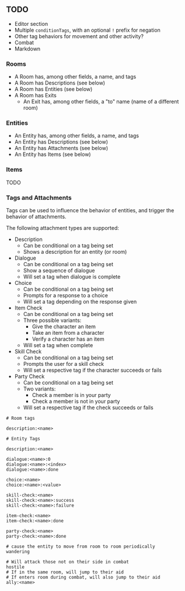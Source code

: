 ## TODO

* Editor section
* Multiple `conditionTags`, with an optional `!` prefix for negation
* Other tag behaviors for movement and other activity?
* Combat
* Markdown

### Rooms

* A Room has, among other fields, a name, and tags
* A Room has Descriptions (see below)
* A Room has Entities (see below)
* A Room has Exits
  * An Exit has, among other fields, a "to" name (name of a different room)

### Entities

* An Entity has, among other fields, a name, and tags
* An Entity has Descriptions (see below)
* An Entity has Attachments (see below)
* An Entity has Items (see below)

### Items

TODO

### Tags and Attachments

Tags can be used to influence the behavior of entities, and trigger the behavior of attachments.

The following attachment types are supported:

* Description
  * Can be conditional on a tag being set
  * Shows a description for an entity (or room)
* Dialogue
  * Can be conditional on a tag being set
  * Show a sequence of dialogue
  * Will set a tag when dialogue is complete
* Choice
  * Can be conditional on a tag being set
  * Prompts for a response to a choice
  * Will set a tag depending on the response given
* Item Check
  * Can be conditional on a tag being set
  * Three possible variants:
    * Give the character an item
    * Take an item from a character
    * Verify a character has an item
  * Will set a tag when complete
* Skill Check
  * Can be conditional on a tag being set
  * Prompts the user for a skill check
  * Will set a respective tag if the character succeeds or fails
* Party Check
  * Can be conditional on a tag being set
  * Two variants:
    * Check a member is in your party
    * Check a member is not in your party
  * Will set a respective tag if the check succeeds or fails

```
# Room tags

description:<name>

# Entity Tags

description:<name>

dialogue:<name>:0
dialogue:<name>:<index>
dialogue:<name>:done

choice:<name>
choice:<name>:<value>

skill-check:<name>
skill-check:<name>:success
skill-check:<name>:failure

item-check:<name>
item-check:<name>:done

party-check:<name>
party-check:<name>:done

# cause the entity to move from room to room periodically
wandering

# Will attack those not on their side in combat
hostile
# If in the same room, will jump to their aid
# If enters room during combat, will also jump to their aid
ally:<name>
```
